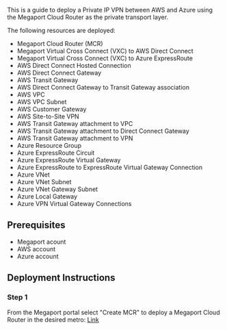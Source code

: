 This is a guide to deploy a Private IP VPN between AWS and Azure using the Megaport Cloud Router as the private transport layer.

The following resources are deployed:

* Megaport Cloud Router (MCR)
* Megaport Virtual Cross Connect (VXC) to AWS Direct Connect
* Megaport Virtual Cross Connect (VXC) to Azure ExpressRoute
* AWS Direct Connect Hosted Connection
* AWS Direct Connect Gateway
* AWS Transit Gateway
* AWS Direct Connect Gateway to Transit Gateway association
* AWS VPC
* AWS VPC Subnet
* AWS Customer Gateway
* AWS Site-to-Site VPN
* AWS Transit Gateway attachment to VPC
* AWS Transit Gateway attachment to Direct Connect Gateway
* AWS Transit Gateway attachment to VPN
* Azure Resource Group
* Azure ExpressRoute Circuit
* Azure ExpressRoute Virtual Gateway
* Azure ExpressRoute to ExpressRoute Virtual Gateway Connection
* Azure VNet
* Azure VNet Subnet
* Azure VNet Gateway Subnet
* Azure Local Gateway
* Azure VPN Virtual Gateway Connections

## Prerequisites

* Megaport acount
* AWS account
* Azure account

## Deployment Instructions

### Step 1

From the Megaport portal select "Create MCR" to deploy a Megaport Cloud Router in the desired metro: [Link](https://docs.megaport.com/mcr/creating-mcr/)


